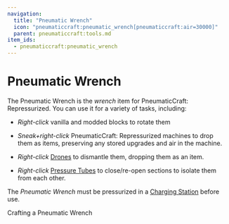 ```yaml
---
navigation:
  title: "Pneumatic Wrench"
  icon: "pneumaticcraft:pneumatic_wrench[pneumaticcraft:air=30000]"
  parent: pneumaticcraft:tools.md
item_ids:
  - pneumaticcraft:pneumatic_wrench
---
```


# Pneumatic Wrench

The Pneumatic Wrench is the *wrench* item for <Color hex="#228">PneumaticCraft: Repressurized</Color>. You can use it for a variety of tasks, including:


- *Right-click* vanilla and modded blocks to rotate them
- *Sneak+right-click* <Color hex="#228">PneumaticCraft: Repressurized</Color> machines to drop them as items, preserving any stored upgrades and air in the machine.


- *Right-click* [Drones](../drones.md) to dismantle them, dropping them as an item.
- *Right-click* [Pressure Tubes](../pressure_tubes.md) to close/re-open sections to isolate them from each other.

The *Pneumatic Wrench* must be pressurized in a [Charging Station](../charging_station.md) before use.

Crafting a Pneumatic Wrench

<Recipe id="pneumaticcraft:pneumatic_wrench" />


